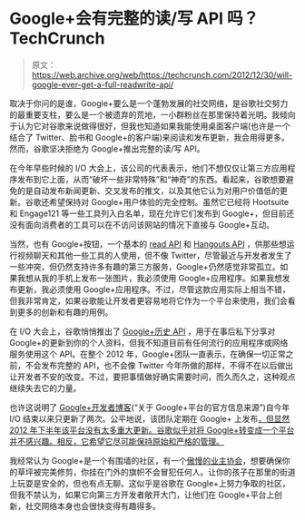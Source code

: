 # Google+会有完整的读/写 API 吗？TechCrunch

> 原文：<https://web.archive.org/web/https://techcrunch.com/2012/12/30/will-google-ever-get-a-full-readwrite-api/>

取决于你问的是谁，Google+要么是一个蓬勃发展的社交网络，是谷歌社交努力的最重要支柱，要么是一个被遗弃的荒地，一小群粉丝在那里保持着光明。我倾向于认为它对谷歌来说做得很好，但我也知道如果我能使用桌面客户端(也许是一个结合了 Twitter、脸书和 Google+的客户端)来阅读和发布更新，我会用得更多。然而，谷歌坚决拒绝为 Google+推出完整的读/写 API。

在今年早些时候的 I/O 大会上，该公司的代表表示，他们不想仅仅让第三方应用程序发布到它上面，从而“破坏一些非常特殊”和“神奇”的东西。看起来，谷歌想要避免的是自动发布新闻更新、交叉发布的推文，以及其他它认为对用户价值低的更新。谷歌还希望保持对 Google+用户体验的完全控制。虽然它已经将 Hootsuite 和 Engage121 等一些工具列入白名单，现在允许它们发布到 Google+，但目前还没有面向消费者的工具可以在不访问该网站的情况下直接与 Google+互动。

当然，也有 Google+按钮，一个基本的 [read API](https://web.archive.org/web/20221224204843/https://developers.google.com/+/api/) 和 [Hangouts API](https://web.archive.org/web/20221224204843/https://developers.google.com/+/hangouts/) ，供那些想运行视频聊天和其他一些工具的人使用，但不像 Twitter，尽管最近与开发者发生了一些冲突，但仍然支持许多有趣的第三方服务，Google+仍然感觉非常孤立。如果我想从我的手机上发布一张图片，我必须使用 Google+应用程序。如果我想发布更新，我必须使用 Google+应用程序。不过，尽管这款应用实际上相当不错，但我非常肯定，如果谷歌能让开发者更容易地将它作为一个平台来使用，我们会看到更多的创新和有趣的用例。

在 I/O 大会上，谷歌悄悄推出了 [Google+历史 API](https://web.archive.org/web/20221224204843/https://techcrunch.com/2012/06/27/google-history/) ，用于在事后私下分享对 Google+的更新到你的个人资料，但我不知道目前有任何流行的应用程序或网络服务使用这个 API。在整个 2012 年，Google+团队一直表示，在确保一切正常之前，不会发布完整的 API，也不会像 Twitter 今年所做的那样，不得不在以后做出让开发者不安的改变。不过，要把事情做好确实需要时间，而久而久之，这种观点继续失去它的力量。

也许这说明了 [Google+开发者博客](https://web.archive.org/web/20221224204843/http://googleplusplatform.blogspot.com/)(“关于 Google+平台的官方信息来源”)自今年 I/O 结束以来只更新了两次。公平地说，该团队定期在 Google+ 上发布[，但显然 2012 年下半年该平台没有太多重大更新。谷歌似乎对将 Google+转变成一个平台并不感兴趣。相反，它希望它尽可能保持原始和严格的管理。](https://web.archive.org/web/20221224204843/https://plus.google.com/+GooglePlusDevelopers/posts)

我经常认为 Google+是一个有围墙的社区，有一个[傲慢的业主协会](https://web.archive.org/web/20221224204843/http://gawker.com/5830257/the-horror-of-homeowners-associations)，想要确保你的草坪被完美修剪，你挂在门外的旗帜不会冒犯任何人。让你的孩子在那里的街道上玩耍是安全的，但也有点无聊。这似乎是谷歌在 Google+上努力争取的社区，但我不禁认为，如果它向第三方开发者敞开大门，让他们在 Google+平台上创新，社交网络本身也会很快变得有趣得多。